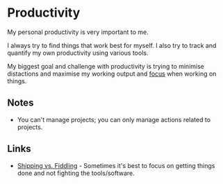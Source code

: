 # Productivity
My personal productivity is very important to me.

I always try to find things that work best for myself. I also try to track and quantify my own productivity using various tools.

My biggest goal and challenge with productivity is trying to minimise distactions and maximise my working output and [focus](../productivity/focusing.md) when working on things.

## Notes
- You can't manage projects; you can only manage actions related to projects.

## Links
- [Shipping vs. Fiddling](https://medium.com/@okonetchnikov/shipping-vs-fiddling-74e27e61e0c1) - Sometimes it's best to focus on getting things done and not fighting the tools/software.